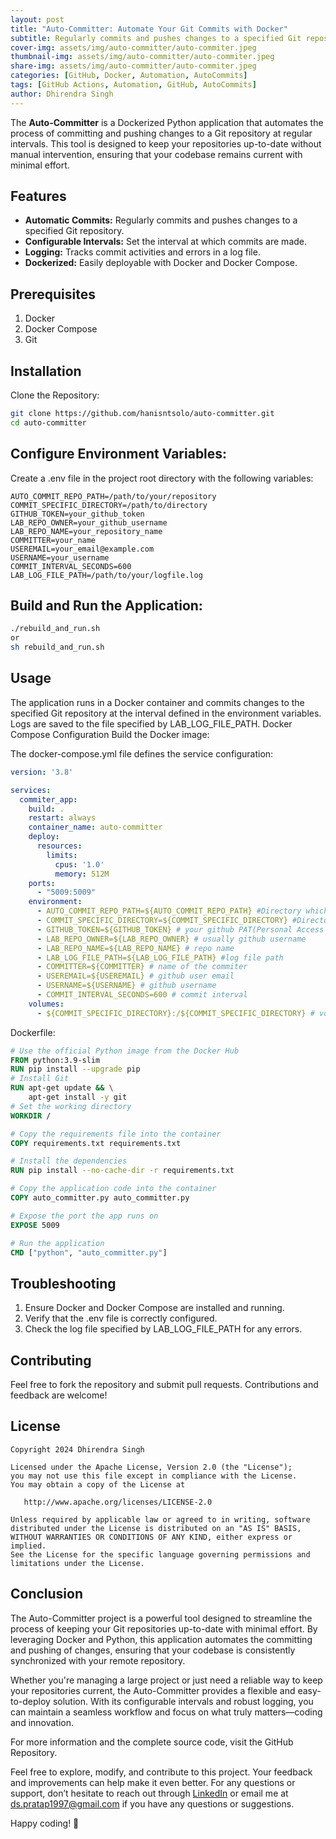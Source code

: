 ```yaml
---
layout: post
title: "Auto-Committer: Automate Your Git Commits with Docker"
subtitle: Regularly commits and pushes changes to a specified Git repository.
cover-img: assets/img/auto-committer/auto-commiter.jpeg
thumbnail-img: assets/img/auto-committer/auto-commiter.jpeg
share-img: assets/img/auto-committer/auto-commiter.jpeg
categories: [GitHub, Docker, Automation, AutoCommits]
tags: [GitHub Actions, Automation, GitHub, AutoCommits]
author: Dhirendra Singh
---
```


<!-- Introduction -->
The **Auto-Committer** is a Dockerized Python application that automates the process of committing and pushing changes to a Git repository at regular intervals. This tool is designed to keep your repositories up-to-date without manual intervention, ensuring that your codebase remains current with minimal effort.


## Features

- **Automatic Commits:** Regularly commits and pushes changes to a specified Git repository.
- **Configurable Intervals:** Set the interval at which commits are made.
- **Logging:** Tracks commit activities and errors in a log file.
- **Dockerized:** Easily deployable with Docker and Docker Compose.

## Prerequisites
1. Docker
2. Docker Compose
3. Git

## Installation
Clone the Repository:
```bash
git clone https://github.com/hanisntsolo/auto-committer.git
cd auto-committer
```

## Configure Environment Variables:
Create a .env file in the project root directory with the following variables:
```env
AUTO_COMMIT_REPO_PATH=/path/to/your/repository
COMMIT_SPECIFIC_DIRECTORY=/path/to/directory
GITHUB_TOKEN=your_github_token
LAB_REPO_OWNER=your_github_username
LAB_REPO_NAME=your_repository_name
COMMITTER=your_name
USEREMAIL=your_email@example.com
USERNAME=your_username
COMMIT_INTERVAL_SECONDS=600
LAB_LOG_FILE_PATH=/path/to/your/logfile.log
```

## Build and Run the Application:
```bash
./rebuild_and_run.sh
or
sh rebuild_and_run.sh
```

## Usage
The application runs in a Docker container and commits changes to the specified Git repository at the interval defined in the environment variables.
Logs are saved to the file specified by LAB_LOG_FILE_PATH.
Docker Compose Configuration
Build the Docker image:

The docker-compose.yml file defines the service configuration:

```yaml
version: '3.8'

services:
  commiter_app:
    build: .
    restart: always
    container_name: auto-committer
    deploy:
      resources:
        limits:
          cpus: '1.0'
          memory: 512M
    ports:
      - "5009:5009"
    environment:
      - AUTO_COMMIT_REPO_PATH=${AUTO_COMMIT_REPO_PATH} #Directory which needs to setup as auto commit
      - COMMIT_SPECIFIC_DIRECTORY=${COMMIT_SPECIFIC_DIRECTORY} #Directory which needs to setup as auto commit
      - GITHUB_TOKEN=${GITHUB_TOKEN} # your github PAT(Personal Access Token)
      - LAB_REPO_OWNER=${LAB_REPO_OWNER} # usually github username
      - LAB_REPO_NAME=${LAB_REPO_NAME} # repo name
      - LAB_LOG_FILE_PATH=${LAB_LOG_FILE_PATH} #log file path
      - COMMITTER=${COMMITTER} # name of the commiter 
      - USEREMAIL=${USEREMAIL} # github user email
      - USERNAME=${USERNAME} # github username
      - COMMIT_INTERVAL_SECONDS=600 # commit interval
    volumes:
      - ${COMMIT_SPECIFIC_DIRECTORY}:/${COMMIT_SPECIFIC_DIRECTORY} # volume mapping for the docker container to be able to access the repo from inside the container.
```
Dockerfile:

```Dockerfile
# Use the official Python image from the Docker Hub
FROM python:3.9-slim
RUN pip install --upgrade pip
# Install Git
RUN apt-get update && \
    apt-get install -y git
# Set the working directory
WORKDIR /

# Copy the requirements file into the container
COPY requirements.txt requirements.txt

# Install the dependencies
RUN pip install --no-cache-dir -r requirements.txt

# Copy the application code into the container
COPY auto_committer.py auto_committer.py

# Expose the port the app runs on
EXPOSE 5009

# Run the application
CMD ["python", "auto_committer.py"]
```
## Troubleshooting
1. Ensure Docker and Docker Compose are installed and running.
2. Verify that the .env file is correctly configured.
3. Check the log file specified by LAB_LOG_FILE_PATH for any errors.

## Contributing
Feel free to fork the repository and submit pull requests. Contributions and feedback are welcome!


## License
    Copyright 2024 Dhirendra Singh

    Licensed under the Apache License, Version 2.0 (the "License");
    you may not use this file except in compliance with the License.
    You may obtain a copy of the License at

       http://www.apache.org/licenses/LICENSE-2.0

    Unless required by applicable law or agreed to in writing, software
    distributed under the License is distributed on an "AS IS" BASIS,
    WITHOUT WARRANTIES OR CONDITIONS OF ANY KIND, either express or implied.
    See the License for the specific language governing permissions and
    limitations under the License.
    
## Conclusion
The Auto-Committer project is a powerful tool designed to streamline the process of keeping your Git repositories up-to-date with minimal effort. By leveraging Docker and Python, this application automates the committing and pushing of changes, ensuring that your codebase is consistently synchronized with your remote repository.

Whether you're managing a large project or just need a reliable way to keep your repositories current, the Auto-Committer provides a flexible and easy-to-deploy solution. With its configurable intervals and robust logging, you can maintain a seamless workflow and focus on what truly matters—coding and innovation.

For more information and the complete source code, visit the GitHub Repository.

Feel free to explore, modify, and contribute to this project. Your feedback and improvements can help make it even better. For any questions or support, don’t hesitate to reach out through [LinkedIn](https://www.linkedin.com/in/hanisntsolo/) or email me at [ds.pratap1997@gmail.com](ds.pratap1997@gmail.com) if you have any questions or suggestions.

Happy coding! 🎉
